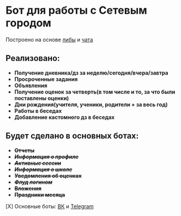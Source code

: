 # Бот для работы с Сетевым городом

Построено на основе [либы](https://github.com/nm17/netschoolapi) и [чата](https://t.me/netschoolapi)

## Реализовано:
+ **Получение дневника/дз за неделю/сегодня/вчера/завтра**
+ **Просроченные задания**
+ **Объявления**
+ **Получение оценок за четверть(в том числе и то, за что были поставлены оценки)**
+ **Дни рождения(учителя, ученики, родители + за весь год)**
+ **Работы в беседах**
+ **Добавление кастомного дз в беседах**

## Будет сделано в основных ботах:
+ ~~**__Отчеты__**~~
+ ~~*__Информация о профиле__*~~
+ ~~*__Активные сессии__*~~
+ ~~*__Информация о школе__*~~
+ ~~**__Уведомления об оценках__**~~
+ ~~*__Флуд логином__*~~
+ ~~**__Вложения__**~~
+ ~~**__Праздники месяца__**~~

[X] Основные боты: [ВК](https://vk.com/netschoolbot) и [Telegram](https://t.me/netschoolbot)
